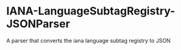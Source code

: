 # IANA-LanguageSubtagRegistry-JSONParser
A parser that converts the iana language subtag registry to JSON
